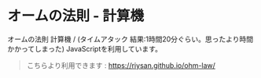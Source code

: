 # オームの法則 - 計算機
オームの法則 計算機 / (タイムアタック 結果:1時間20分ぐらい。思ったより時間かかってしまった)
JavaScriptを利用しています。

> こちらより利用できます : https://riysan.github.io/ohm-law/
